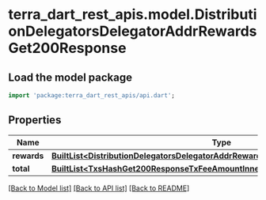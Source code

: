 # terra_dart_rest_apis.model.DistributionDelegatorsDelegatorAddrRewardsGet200Response

## Load the model package
```dart
import 'package:terra_dart_rest_apis/api.dart';
```

## Properties
Name | Type | Description | Notes
------------ | ------------- | ------------- | -------------
**rewards** | [**BuiltList&lt;DistributionDelegatorsDelegatorAddrRewardsGet200ResponseRewardsInner&gt;**](DistributionDelegatorsDelegatorAddrRewardsGet200ResponseRewardsInner.md) |  | [optional] 
**total** | [**BuiltList&lt;TxsHashGet200ResponseTxFeeAmountInner&gt;**](TxsHashGet200ResponseTxFeeAmountInner.md) |  | [optional] 

[[Back to Model list]](../README.md#documentation-for-models) [[Back to API list]](../README.md#documentation-for-api-endpoints) [[Back to README]](../README.md)


